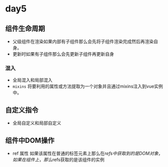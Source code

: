 
# day5
## 组件生命周期
* 父级组件在渲染如果内部有子组件那么会先将子组件渲染完成然后再渲染自身。
* 更新时如果有子组件那么会先更新子组件再更新自身

### 混入
* 全局混入和局部混入
* `mixins` 将要利用的属性或方法提取为一个对象并且通过mixins注入到vue实例中。

## 自定义指令
* 全局自定义和局部自定义

## 组件中DOM操作
* ref 属性 如果该属性在普通的标签元素上那么在$refs中获取到的是DOM对象，如果在组件上，那么$refs获取的是该组件的实例




